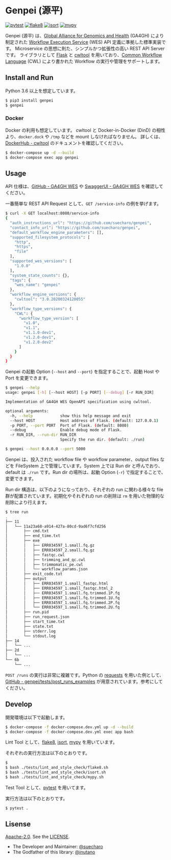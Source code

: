 # Genpei (源平)

[![pytest](https://github.com/suecharo/genpei/workflows/pytest/badge.svg)](https://github.com/suecharo/genpei/actions?query=workflow%3Apytest)
[![flake8](https://github.com/suecharo/genpei/workflows/flake8/badge.svg)](https://github.com/suecharo/genpei/actions?query=workflow%3Aflake8)
[![isort](https://github.com/suecharo/genpei/workflows/isort/badge.svg)](https://github.com/suecharo/genpei/actions?query=workflow%3Aisort)
[![mypy](https://github.com/suecharo/genpei/workflows/mypy/badge.svg)](https://github.com/suecharo/genpei/actions?query=workflow%3Amypy)

Genpei (源平) は、[Global Alliance for Genomics and Health](https://www.ga4gh.org) (GA4GH) により制定された [Workflow Execution Service](https://github.com/ga4gh/workflow-execution-service-schemas) (WES) API 定義に準拠した標準実装です。
Microservice の思想に則た、シンプルかつ拡張性の高い REST API Server です。
ライブラリとして [Flask](https://a2c.bitbucket.io/flask/) と [cwltool](https://github.com/common-workflow-language/cwltool) を用いており、[Common Workflow Language](https://www.commonwl.org) (CWL) により書かれた Workflow の実行や管理をサポートします。

## Install and Run

Python 3.6 以上を想定しています。

```bash
$ pip3 install genpei
$ genpei
```

### Docker

Docker の利用も想定しています。
cwltool と Docker-in-Docker (DinD) の相性より、`docker.dock` や `/tmp` などを mount しなければなりません。
詳しくは、[DockerHub - cwltool](https://hub.docker.com/r/commonworkflowlanguage/cwltool/) のドキュメントを確認してください。

```bash
$ docker-compose up -d --build
$ docker-compose exec app genpei
```

## Usage

API 仕様は、[GitHub - GA4GH WES](https://github.com/ga4gh/workflow-execution-service-schemas) や [SwaggerUI - GA4GH WES](https://suecharo.github.io/genpei-swagger-ui/dist/) を確認してください。

一番簡単な REST API Request として、`GET /service-info` の例を挙げます。

```bash
$ curl -X GET localhost:8080/service-info
{
  "auth_instructions_url": "https://github.com/suecharo/genpei",
  "contact_info_url": "https://github.com/suecharo/genpei",
  "default_workflow_engine_parameters": [],
  "supported_filesystem_protocols": [
    "http",
    "https",
    "file"
  ],
  "supported_wes_versions": [
    "1.0.0"
  ],
  "system_state_counts": {},
  "tags": {
    "wes_name": "genpei"
  },
  "workflow_engine_versions": {
    "cwltool": "3.0.20200324120055"
  },
  "workflow_type_versions": {
    "CWL": {
      "workflow_type_version": [
        "v1.0",
        "v1.1",
        "v1.1.0-dev1",
        "v1.2.0-dev1",
        "v1.2.0-dev2"
      ]
    }
  }
}
```

Genpei の起動 Option (`--host` and `--port`) を指定することで、起動 Host や Port を変更できます。

```bash
$ genpei --help
usage: genpei [-h] [--host HOST] [-p PORT] [--debug] [-r RUN_DIR]

Implementation of GA4GH WES OpenAPI specification using cwltool.

optional arguments:
  -h, --help            show this help message and exit
  --host HOST           Host address of Flask. (default: 127.0.0.1)
  -p PORT, --port PORT  Port of Flask. (default: 8080)
  --debug               Enable debug mode of Flask.
  -r RUN_DIR, --run-dir RUN_DIR
                        Specify the run dir. (default: ./run)

$ genpei --host 0.0.0.0 --port 5000
```

Genpei は、投入された workflow file や workflow parameter、output files などを FileSystem 上で管理しています。System 上では Run dir と呼んでおり、default は `./run` です。Run dir の場所は、起動 Option (`-r`) で指定することで、変更できます。

Run dir 構造は、以下のようになっており、それぞれの run に関わる様々な file 群が配置されています。初期化やそれぞれの run の削除は `rm` を用いた物理的な削除により行えます。

```bash
$ tree run
.
├── 11
│   └── 11a23a68-a914-427a-80cd-9ad6f7cfd256
│       ├── cmd.txt
│       ├── end_time.txt
│       ├── exe
│       │   ├── ERR034597_1.small.fq.gz
│       │   ├── ERR034597_2.small.fq.gz
│       │   ├── fastqc.cwl
│       │   ├── trimming_and_qc.cwl
│       │   ├── trimmomatic_pe.cwl
│       │   └── workflow_params.json
│       ├── exit_code.txt
│       ├── output
│       │   ├── ERR034597_1.small_fastqc.html
│       │   ├── ERR034597_1.small_fastqc.html_2
│       │   ├── ERR034597_1.small.fq.trimmed.1P.fq
│       │   ├── ERR034597_1.small.fq.trimmed.1U.fq
│       │   ├── ERR034597_1.small.fq.trimmed.2P.fq
│       │   └── ERR034597_1.small.fq.trimmed.2U.fq
│       ├── run.pid
│       ├── run_request.json
│       ├── start_time.txt
│       ├── state.txt
│       ├── stderr.log
│       └── stdout.log
├── 14
│   └── ...
├── 2d
│   └── ...
└── 6b
    └── ...
```

`POST /runs` の実行は非常に複雑です。Python の [requests](https://requests.readthedocs.io/en/master/) を用いた例として、[GitHub - genpei/tests/post_runs_examples](https://github.com/suecharo/genpei/tree/master/tests/post_runs_examples) が用意されています。参考にしてください。

## Develop

開発環境は以下で起動します。

```bash
$ docker-compose -f docker-compose.dev.yml up -d --build
$ docker-compose -f docker-compose.dev.yml exec app bash
```

Lint Tool として、[flake8](https://pypi.org/project/flake8/), [isort](https://github.com/timothycrosley/isort), [mypy](http://mypy-lang.org) を用いています。

それぞれの実行方法は以下のとおりです。

```bash
$
$ bash ./tests/lint_and_style_check/flake8.sh
$ bash ./tests/lint_and_style_check/isort.sh
$ bash ./tests/lint_and_style_check/mypy.sh
```

Test Tool として、[pytest](https://docs.pytest.org/en/latest/) を用いてます。

実行方法は以下のとおりです。

```bash
$ pytest .
```

## Lisense

[Apache-2.0](https://www.apache.org/licenses/LICENSE-2.0). See the [LICENSE](https://github.com/suecharo/genpei/blob/master/LICENSE).

- The Developer and Maintainer: [@suecharo](https://github.com/suecharo)
- The Godfather of this library: [@inutano](https://github.com/inutano)
